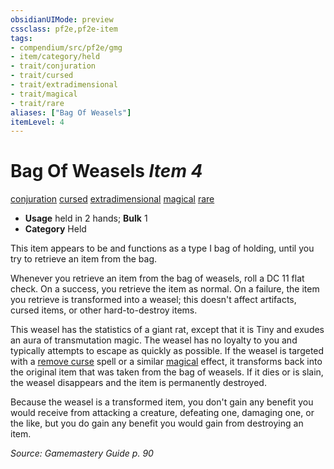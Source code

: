 ```yaml
---
obsidianUIMode: preview
cssclass: pf2e,pf2e-item
tags:
- compendium/src/pf2e/gmg
- item/category/held
- trait/conjuration
- trait/cursed
- trait/extradimensional
- trait/magical
- trait/rare
aliases: ["Bag Of Weasels"]
itemLevel: 4
---
```

# Bag Of Weasels *Item 4*  
[conjuration](../../../rules/traits/conjuration.md)  [cursed](../../../rules/traits/cursed-gmg.md)  [extradimensional](../../../rules/traits/extradimensional.md)  [magical](../../../rules/traits/magical.md)  [rare](../../../rules/traits/rare.md)  

- **Usage** held in 2 hands; **Bulk** 1
- **Category** Held

This item appears to be and functions as a type I bag of holding, until you try to retrieve an item from the bag.

Whenever you retrieve an item from the bag of weasels, roll a DC 11 flat check. On a success, you retrieve the item as normal. On a failure, the item you retrieve is transformed into a weasel; this doesn't affect artifacts, cursed items, or other hard-to-destroy items.

This weasel has the statistics of a giant rat, except that it is Tiny and exudes an aura of transmutation magic. The weasel has no loyalty to you and typically attempts to escape as quickly as possible. If the weasel is targeted with a [remove curse](../../spells/remove-curse.md) spell or a similar [magical](../../../rules/traits/magical.md) effect, it transforms back into the original item that was taken from the bag of weasels. If it dies or is slain, the weasel disappears and the item is permanently destroyed.

Because the weasel is a transformed item, you don't gain any benefit you would receive from attacking a creature, defeating one, damaging one, or the like, but you do gain any benefit you would gain from destroying an item.

*Source: Gamemastery Guide p. 90*